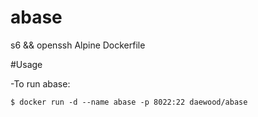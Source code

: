 # abase
s6 && openssh Alpine Dockerfile

#Usage

-To run abase:
```
$ docker run -d --name abase -p 8022:22 daewood/abase